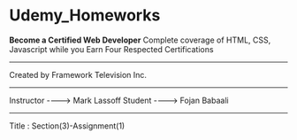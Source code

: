 # Udemy_Homeworks
**Become a Certified Web Developer**
Complete coverage of HTML, CSS, Javascript while you Earn Four Respected Certifications
_______________________________________________________________________________________
Created by Framework Television Inc. 
_______________________________________________________________________________________
Instructor ----> Mark Lassoff
Student    ----> Fojan Babaali
_______________________________________________________________________________________
Title : Section(3)-Assignment(1)


